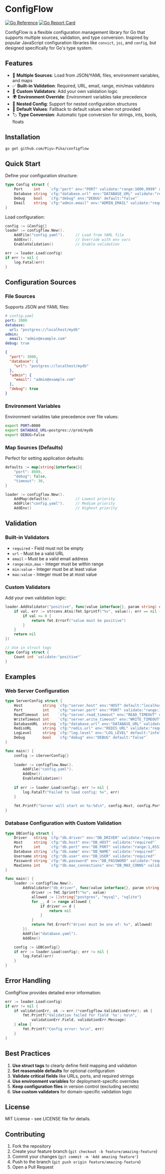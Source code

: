 # ConfigFlow

[![Go Reference](https://pkg.go.dev/badge/github.com/Piyu-Pika/configflow.svg)](https://pkg.go.dev/github.com/Piyu-Pika/configflow)
[![Go Report Card](https://goreportcard.com/badge/github.com/Piyu-Pika/configflow)](https://goreportcard.com/report/github.com/Piyu-Pika/configflow)

ConfigFlow is a flexible configuration management library for Go that supports multiple sources, validation, and type conversion. Inspired by popular JavaScript configuration libraries like `convict`, `joi`, and `config`, but designed specifically for Go's type system.

## Features

- 🔄 **Multiple Sources**: Load from JSON/YAML files, environment variables, and maps
- ✅ **Built-in Validation**: Required, URL, email, range, min/max validators
- 🎯 **Custom Validators**: Add your own validation logic
- 🌍 **Environment Override**: Environment variables take precedence
- 📁 **Nested Config**: Support for nested configuration structures
- 🔧 **Default Values**: Fallback to default values when not provided
- 🏷️ **Type Conversion**: Automatic type conversion for strings, ints, bools, floats

## Installation

```bash
go get github.com/Piyu-Pika/configflow
```

## Quick Start

Define your configuration structure:

```go
type Config struct {
    Port     int    `cfg:"port" env:"PORT" validate:"range:1000,9999" default:"8080"`
    Database string `cfg:"database.url" env:"DATABASE_URL" validate:"required,url"`
    Debug    bool   `cfg:"debug" env:"DEBUG" default:"false"`
    Email    string `cfg:"admin.email" env:"ADMIN_EMAIL" validate:"required,email"`
}
```

Load configuration:

```go
config := &Config{}
loader := configflow.New().
    AddFile("config.yaml").     // Load from YAML file
    AddEnv().                   // Override with env vars
    EnableValidation()          // Enable validation

err := loader.Load(config)
if err != nil {
    log.Fatal(err)
}
```

## Configuration Sources

### File Sources

Supports JSON and YAML files:

```yaml
# config.yaml
port: 3000
database:
  url: "postgres://localhost/mydb"
admin:
  email: "admin@example.com"
debug: true
```

```json
{
  "port": 3000,
  "database": {
    "url": "postgres://localhost/mydb"
  },
  "admin": {
    "email": "admin@example.com"
  },
  "debug": true
}
```

### Environment Variables

Environment variables take precedence over file values:

```bash
export PORT=8080
export DATABASE_URL=postgres://prod/mydb
export DEBUG=false
```

### Map Sources (Defaults)

Perfect for setting application defaults:

```go
defaults := map[string]interface{}{
    "port": 8080,
    "debug": false,
    "timeout": 30,
}

loader := configflow.New().
    AddMap(defaults).           // Lowest priority
    AddFile("config.yaml").     // Medium priority
    AddEnv()                    // Highest priority
```

## Validation

### Built-in Validators

- `required` - Field must not be empty
- `url` - Must be a valid URL
- `email` - Must be a valid email address
- `range:min,max` - Integer must be within range
- `min:value` - Integer must be at least value
- `max:value` - Integer must be at most value

### Custom Validators

Add your own validation logic:

```go
loader.AddValidator("positive", func(value interface{}, param string) error {
    if val, err := strconv.Atoi(fmt.Sprintf("%v", value)); err == nil {
        if val <= 0 {
            return fmt.Errorf("value must be positive")
        }
    }
    return nil
})

// Use in struct tags
type Config struct {
    Count int `validate:"positive"`
}
```

## Examples

### Web Server Configuration

```go
type ServerConfig struct {
    Host         string `cfg:"server.host" env:"HOST" default:"localhost"`
    Port         int    `cfg:"server.port" env:"PORT" validate:"range:1000,65535" default:"8080"`
    ReadTimeout  int    `cfg:"server.read_timeout" env:"READ_TIMEOUT" default:"30"`
    WriteTimeout int    `cfg:"server.write_timeout" env:"WRITE_TIMEOUT" default:"30"`
    DatabaseURL  string `cfg:"database.url" env:"DATABASE_URL" validate:"required,url"`
    RedisURL     string `cfg:"redis.url" env:"REDIS_URL" validate:"required,url"`
    LogLevel     string `cfg:"log.level" env:"LOG_LEVEL" default:"info"`
    Debug        bool   `cfg:"debug" env:"DEBUG" default:"false"`
}

func main() {
    config := &ServerConfig{}
    
    loader := configflow.New().
        AddFile("config.yaml").
        AddEnv().
        EnableValidation()
    
    if err := loader.Load(config); err != nil {
        log.Fatalf("Failed to load config: %v", err)
    }
    
    fmt.Printf("Server will start on %s:%d\n", config.Host, config.Port)
}
```

### Database Configuration with Custom Validation

```go
type DBConfig struct {
    Driver   string `cfg:"db.driver" env:"DB_DRIVER" validate:"required,db_driver"`
    Host     string `cfg:"db.host" env:"DB_HOST" validate:"required"`
    Port     int    `cfg:"db.port" env:"DB_PORT" validate:"range:1,65535"`
    Database string `cfg:"db.name" env:"DB_NAME" validate:"required"`
    Username string `cfg:"db.user" env:"DB_USER" validate:"required"`
    Password string `cfg:"db.password" env:"DB_PASSWORD" validate:"required"`
    MaxConns int    `cfg:"db.max_connections" env:"DB_MAX_CONNS" validate:"min:1" default:"10"`
}

func main() {
    loader := configflow.New().
        AddValidator("db_driver", func(value interface{}, param string) error {
            driver := fmt.Sprintf("%v", value)
            allowed := []string{"postgres", "mysql", "sqlite"}
            for _, d := range allowed {
                if driver == d {
                    return nil
                }
            }
            return fmt.Errorf("driver must be one of: %v", allowed)
        }).
        AddFile("database.yaml").
        AddEnv()

    config := &DBConfig{}
    if err := loader.Load(config); err != nil {
        log.Fatal(err)
    }
}
```

## Error Handling

ConfigFlow provides detailed error information:

```go
err := loader.Load(config)
if err != nil {
    if validationErr, ok := err.(*configflow.ValidationError); ok {
        fmt.Printf("Validation failed for field '%s': %s\n", 
            validationErr.Field, validationErr.Message)
    } else {
        fmt.Printf("Config error: %v\n", err)
    }
}
```

## Best Practices

1. **Use struct tags** to clearly define field mapping and validation
2. **Set reasonable defaults** for optional configuration
3. **Validate critical fields** like URLs, ports, and required strings
4. **Use environment variables** for deployment-specific overrides
5. **Keep configuration files** in version control (excluding secrets)
6. **Use custom validators** for domain-specific validation logic

## License

MIT License - see LICENSE file for details.

## Contributing

1. Fork the repository
2. Create your feature branch (`git checkout -b feature/amazing-feature`)
3. Commit your changes (`git commit -m 'Add amazing feature'`)
4. Push to the branch (`git push origin feature/amazing-feature`)
5. Open a Pull Request